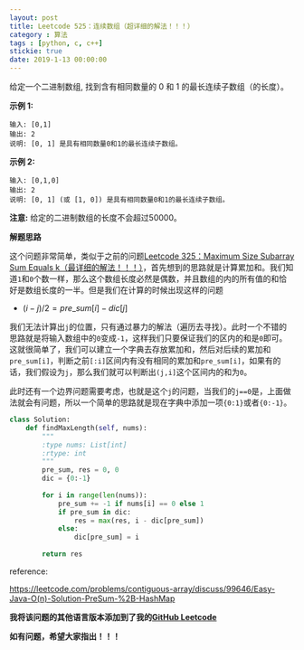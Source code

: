 ```yaml
---
layout: post
title: Leetcode 525：连续数组（超详细的解法！！！）
category : 算法
tags : [python, c, c++]
stickie: true
date: 2019-1-13 00:00:00
---
```


给定一个二进制数组, 找到含有相同数量的 0 和 1 的最长连续子数组（的长度）。

**示例 1:**

```
输入: [0,1]
输出: 2
说明: [0, 1] 是具有相同数量0和1的最长连续子数组。
```

**示例 2:**

```
输入: [0,1,0]
输出: 2
说明: [0, 1] (或 [1, 0]) 是具有相同数量0和1的最长连续子数组。 
```

**注意:** 给定的二进制数组的长度不会超过50000。

**解题思路**

这个问题非常简单，类似于之前的问题[Leetcode 325：Maximum Size Subarray Sum Equals k（最详细的解法！！！）](https://blog.csdn.net/qq_17550379/article/details/86421075)，首先想到的思路就是计算累加和。我们知道`1`和`0`个数一样，那么这个数组长度必然是偶数，并且数组的内的所有值的和恰好是数组长度的一半。但是我们在计算的时候出现这样的问题

- $(i-j)/2 = pre\_sum[i]-dic[j]$

我们无法计算出`j`的位置，只有通过暴力的解法（遍历去寻找）。此时一个不错的思路就是将输入数组中的`0`变成`-1`，这样我们只要保证我们的区内的和是`0`即可。这就很简单了，我们可以建立一个字典去存放累加和，然后对后续的累加和`pre_sum[i]`，判断之前`[:i]`区间内有没有相同的累加和`pre_sum[i]`，如果有的话，我们假设为`j`，那么我们就可以判断出`(j,i]`这个区间内的和为`0`。

此时还有一个边界问题需要考虑，也就是这个`j`的问题，当我们的`j==0`是，上面做法就会有问题，所以一个简单的思路就是现在字典中添加一项`{0:1}`或者`{0:-1}`。

```python
class Solution:
    def findMaxLength(self, nums):
        """
        :type nums: List[int]
        :rtype: int
        """
        pre_sum, res = 0, 0
        dic = {0:-1}
        
        for i in range(len(nums)):
            pre_sum += -1 if nums[i] == 0 else 1
            if pre_sum in dic:
                res = max(res, i - dic[pre_sum])
            else:
                dic[pre_sum] = i
                
        return res
```

reference:

https://leetcode.com/problems/contiguous-array/discuss/99646/Easy-Java-O(n)-Solution-PreSum-%2B-HashMap

**我将该问题的其他语言版本添加到了我的[GitHub Leetcode](https://github.com/luliyucoordinate/Leetcode)**

**如有问题，希望大家指出！！！**